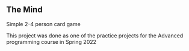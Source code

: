 ## The Mind

Simple 2-4 person card game

This project was done as one of the practice projects for the Advanced programming course in Spring 2022
